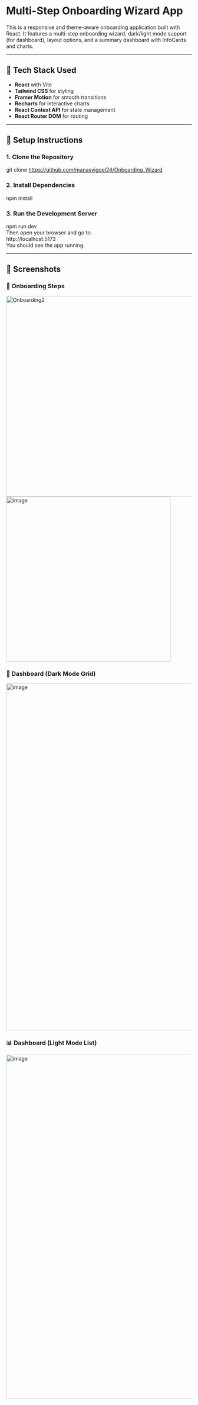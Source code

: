 # Multi-Step Onboarding Wizard App

This is a responsive and theme-aware onboarding application built with React. It features a multi-step onboarding wizard, dark/light mode support (for dashboard), layout options, and a summary dashboard with InfoCards and charts.

---

## 🔧 Tech Stack Used

- **React** with Vite
- **Tailwind CSS** for styling
- **Framer Motion** for smooth transitions
- **Recharts** for interactive charts
- **React Context API** for state management
- **React Router DOM** for routing

---

## 🚀 Setup Instructions

### 1. Clone the Repository

git clone https://github.com/manasvigoel24/Onboarding_Wizard


### 2. Install Dependencies
npm install

### 3. Run the Development Server
npm run dev <br>
Then open your browser and go to: <br>
http://localhost:5173 <br>
You should see the app running.


 ---
 
## 📸 Screenshots

### 📝 Onboarding Steps
<img width="542" alt="Onboarding2" src="https://github.com/user-attachments/assets/a0d99451-0ad8-4ea2-a900-aaab2bd28f54" />
<img width="446" alt="image" src="https://github.com/user-attachments/assets/431b21a4-2c66-43c5-88b3-b2d77dc6ca54" />


### 🌙 Dashboard (Dark Mode Grid)
<img width="938" alt="image" src="https://github.com/user-attachments/assets/6b387650-4c98-4736-94de-aa889d774126" />


### 📊 Dashboard (Light Mode List)
<img width="931" alt="image" src="https://github.com/user-attachments/assets/50d8f680-545a-4c4a-9fbe-db4b478fea68" />




